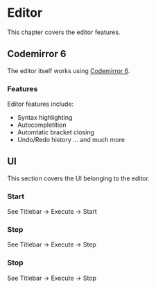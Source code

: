 # Editor
This chapter covers the editor features.

## Codemirror 6

The editor itself works using [Codemirror 6](https://codemirror.net/6/).

### Features
Editor features include:

- Syntax highlighting
- Autocompletition
- Automtatic bracket closing
- Undo/Redo history
  ... and much more

## UI

This section covers the UI belonging to the editor.

### Start

See Titlebar -> Execute -> Start

### Step

See Titlebar -> Execute -> Step

### Stop

See Titlebar -> Execute -> Stop
